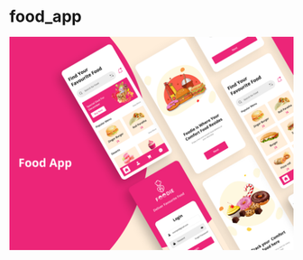 # food_app

![image alt](https://github.com/silpako/food_app/blob/a4e1908d965ccad38ce57b31050090d326b9f870/foodapp.png)
